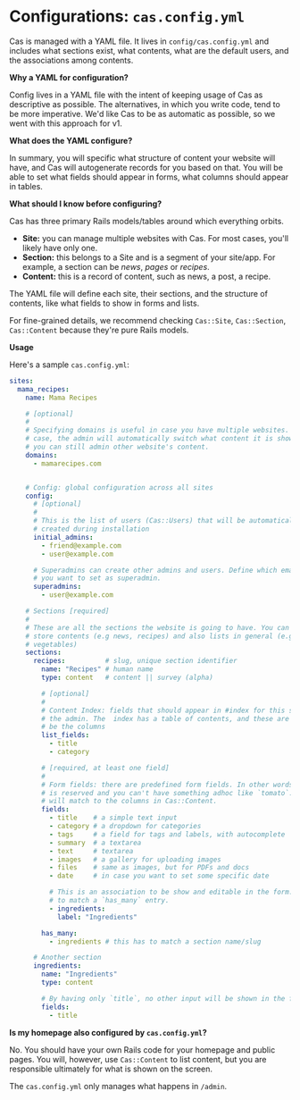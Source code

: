 # Configurations: `cas.config.yml`

Cas is managed with a YAML file. It lives in `config/cas.config.yml` and
includes what sections exist, what contents, what are the default users, and the
associations among contents.

**Why a YAML for configuration?**

Config lives in a YAML file with the intent of keeping usage of Cas as
descriptive as possible. The alternatives, in which you write code, tend to be
more imperative. We'd like Cas to be as automatic as possible, so we went with
this approach for v1.

**What does the YAML configure?**

In summary, you will specific what structure of content your website will have,
and Cas will autogenerate records for you based on that. You will be able to set
what fields should appear in forms, what columns should appear in tables.

**What should I know before configuring?**

Cas has three primary Rails models/tables around which everything orbits.

- **Site:** you can manage multiple websites with Cas. For most cases, you'll
  likely have only one.
- **Section:** this belongs to a Site and is a segment of your site/app. For
  example, a section can be _news_, _pages_ or _recipes_.
- **Content:** this is a record of content, such as news, a post, a recipe.

The YAML file will define each site, their sections, and the structure of
contents, like what fields to show in forms and lists.

For fine-grained details, we recommend checking `Cas::Site`, `Cas::Section`,
`Cas::Content` because they're pure Rails models.

**Usage**

Here's a sample `cas.config.yml`:

```yaml
sites:
  mama_recipes:
    name: Mama Recipes

    # [optional]
    #
    # Specifying domains is useful in case you have multiple websites. In that
    # case, the admin will automatically switch what content it is showing, but
    # you can still admin other website's content.
    domains:
      - mamarecipes.com


    # Config: global configuration across all sites
    config:
      # [optional]
      #
      # This is the list of users (Cas::Users) that will be automatically
      # created during installation
      initial_admins:
        - friend@example.com
        - user@example.com

      # Superadmins can create other admins and users. Define which emails or logins
      # you want to set as superadmin.
      superadmins:
        - user@example.com

    # Sections [required]
    #
    # These are all the sections the website is going to have. You can use this
    # store contents (e.g news, recipes) and also lists in general (e.g
    # vegetables)
    sections:
      recipes:          # slug, unique section identifier
        name: "Recipes" # human name
        type: content   # content || survey (alpha)

        # [optional]
        #
        # Content Index: fields that should appear in #index for this section in
        # the admin. The  index has a table of contents, and these are going to
        # be the columns
        list_fields:
          - title
          - category

        # [required, at least one field]
        #
        # Form fields: there are predefined form fields. In other words, `title`
        # is reserved and you can't have something adhoc like `tomato`. These
        # will match to the columns in Cas::Content.
        fields:
          - title    # a simple text input
          - category # a dropdown for categories
          - tags     # a field for tags and labels, with autocomplete
          - summary  # a textarea
          - text     # textarea
          - images   # a gallery for uploading images
          - files    # same as images, but for PDFs and docs
          - date     # in case you want to set some specific date

          # This is an association to be show and editable in the form. It has
          # to match a `has_many` entry.
          - ingredients:
            label: "Ingredients"

        has_many:
          - ingredients # this has to match a section name/slug

      # Another section
      ingredients:
        name: "Ingredients"
        type: content

        # By having only `title`, no other input will be shown in the form
        fields:
          - title
```


**Is my homepage also configured by `cas.config.yml`?**

No. You should have your own Rails code for your homepage and public pages. You
will, however, use `Cas::Content` to list content, but you are responsible
ultimately for what is shown on the screen.

The `cas.config.yml` only manages what happens in `/admin`.
